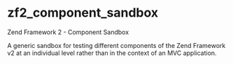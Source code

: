 zf2_component_sandbox
=====================

Zend Framework 2 - Component Sandbox

A generic sandbox for testing different components 
of the Zend Framework v2 at an individual level
rather than in the context of an MVC application.
